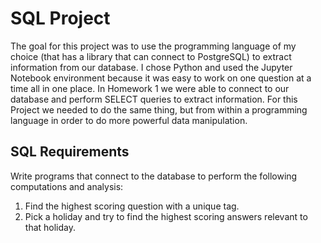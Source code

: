# SQL Project
The goal for this project was to use the programming language of my choice (that has a library that can connect to PostgreSQL) to extract information from our database. I chose Python and used the Jupyter Notebook environment because it was easy to work on one question at a time all in one place. In Homework 1 we were able to connect to our database and perform SELECT queries to extract information. For this Project we needed to do the same thing, but from within a programming language in order to do more powerful data manipulation.

## SQL Requirements
Write programs that connect to the database to perform the following computations and analysis:
1. Find the highest scoring question with a unique tag.
2. Pick a holiday and try to find the highest scoring answers relevant to that holiday.
